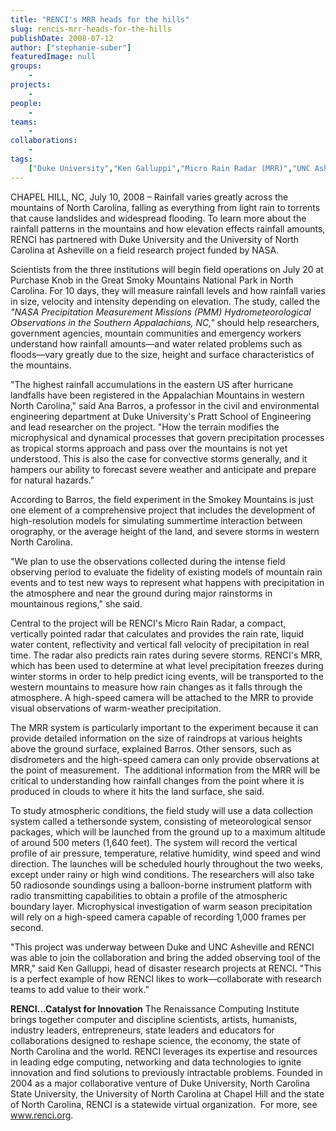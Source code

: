 ```yaml
---
title: "RENCI's MRR heads for the hills"
slug: rencis-mrr-heads-for-the-hills
publishDate: 2008-07-12
author: ["stephanie-suber"]
featuredImage: null
groups:
    - 
projects:
    - 
people:
    - 
teams: 
    - 
collaborations:
    - 
tags:
    ["Duke University","Ken Galluppi","Micro Rain Radar (MRR)","UNC Asheville"]
---
```

CHAPEL HILL, NC, July 10, 2008 – Rainfall varies greatly across the mountains of North Carolina, falling as everything from light rain to torrents that cause landslides and widespread flooding. To learn more about the rainfall patterns in the mountains and how elevation effects rainfall amounts, RENCI has partnered with Duke University and the University of North Carolina at Asheville on a field research project funded by NASA. 

Scientists from the three institutions will begin field operations on July 20 at Purchase Knob in the Great Smoky Mountains National Park in North Carolina. For 10 days, they will measure rainfall levels and how rainfall varies in size, velocity and intensity depending on elevation. The study, called the <em>"NASA Precipitation  Measurement Missions (PMM) Hydrometeorological Observations in the Southern  Appalachians, NC,"</em> should help researchers, government agencies, mountain communities and emergency workers understand how rainfall amounts—and water related problems such as floods—vary greatly due to the size, height and surface characteristics of the mountains.

"The highest rainfall accumulations in the eastern US after hurricane landfalls have been registered in the Appalachian Mountains in western North Carolina," said Ana Barros, a professor in the civil and environmental engineering department at Duke University's Pratt School of Engineering and lead researcher on the project. "How the terrain modifies the microphysical and dynamical processes that govern precipitation processes as tropical storms approach and pass over the mountains is not yet understood. This is also the case for convective storms generally, and it hampers our ability to forecast severe weather and anticipate and prepare for natural hazards."

According to Barros, the field experiment in the Smokey Mountains is just one element of a comprehensive project that includes the development of high-resolution models for simulating summertime interaction between orography, or the average height of the land, and severe storms in western North Carolina.

"We plan to use the observations collected during the intense field observing period to evaluate the fidelity of existing models of mountain rain events and to test new ways to represent what happens with precipitation in the atmosphere and near the ground during major rainstorms in mountainous regions," she said.

Central to the project will be RENCI's Micro Rain Radar, a compact, vertically pointed radar that calculates and provides the rain rate, liquid water content, reflectivity and vertical fall velocity of precipitation in real time. The radar also predicts rain rates during severe storms. RENCI's MRR, which has been used to determine at what level precipitation freezes during winter storms in order to help predict icing events, will be transported to the western mountains to measure how rain changes as it falls through the atmosphere. A high-speed camera will be attached to the MRR to provide visual observations of warm-weather precipitation.

The MRR system is particularly important to the experiment because it can provide detailed information on the size of raindrops at various heights above the ground surface, explained Barros. Other sensors, such as disdrometers and the high-speed camera can only provide observations at the point of measurement.  The additional information from the MRR will be critical to understanding how rainfall changes from the point where it is produced in clouds to where it hits the land surface, she said.

To study atmospheric conditions, the field study will use a data collection system called a tethersonde system, consisting of meteorological sensor packages, which will be launched from the ground up to a maximum altitude of around 500 meters (1,640 feet). The system will record the vertical profile of air pressure, temperature, relative humidity, wind speed and wind direction. The launches will be scheduled hourly throughout the two weeks, except under rainy or high wind conditions. The researchers will also take 50 radiosonde soundings using a balloon-borne instrument platform with radio transmitting capabilities to obtain a profile of the atmospheric boundary layer. Microphysical investigation of warm season precipitation will rely on a high-speed camera capable of recording 1,000 frames per second.

"This project was underway between Duke and UNC Asheville and RENCI was able to join the collaboration and bring the added observing tool of the MRR," said Ken Galluppi, head of disaster research projects at RENCI. "This is a perfect example of how RENCI likes to work—collaborate with research teams to add value to their work."

<strong>RENCI…Catalyst for  Innovation</strong>
The Renaissance Computing Institute brings together computer and discipline scientists, artists, humanists, industry leaders, entrepreneurs, state leaders and educators for collaborations designed to reshape science, the economy, the state of North Carolina and the world. RENCI leverages its expertise and resources in leading edge computing, networking and data technologies to ignite innovation and find solutions to previously intractable problems. Founded in 2004 as a major collaborative venture of Duke University, North Carolina State University, the University of North Carolina at Chapel Hill and the state of North Carolina, RENCI is a statewide virtual organization.  For more, see <a href="https://www.renci.org/">www.renci.org</a>.
